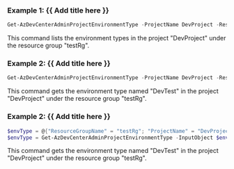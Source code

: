 ### Example 1: {{ Add title here }}
```powershell
Get-AzDevCenterAdminProjectEnvironmentType -ProjectName DevProject -ResourceGroupName testRg
```
This command lists the environment types in the project "DevProject" under the resource group "testRg".

### Example 2: {{ Add title here }}
```powershell
Get-AzDevCenterAdminProjectEnvironmentType -ProjectName DevProject -ResourceGroupName testRg -EnvironmentTypeName DevTest
```
This command gets the environment type named "DevTest" in the project "DevProject" under the resource group "testRg". 

### Example 2: {{ Add title here }}
```powershell
$envType = @{"ResourceGroupName" = "testRg"; "ProjectName" = "DevProject"; "EnvironmentTypeName" = "DevTest"; "SubscriptionId" = "0ac520ee-14c0-480f-b6c9-0a90c58ffff"}
$envType = Get-AzDevCenterAdminProjectEnvironmentType -InputObject $envType
```
This command gets the environment type named "DevTest" in the project "DevProject" under the resource group "testRg". 
